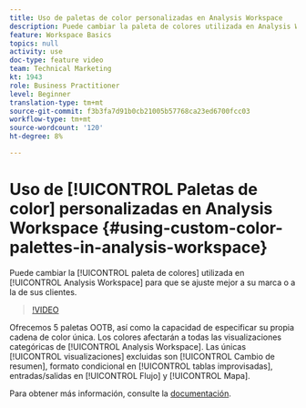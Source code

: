 ```yaml
---
title: Uso de paletas de color personalizadas en Analysis Workspace
description: Puede cambiar la paleta de colores utilizada en Analysis Workspace para alinearla mejor con la marca o con los clientes.
feature: Workspace Basics
topics: null
activity: use
doc-type: feature video
team: Technical Marketing
kt: 1943
role: Business Practitioner
level: Beginner
translation-type: tm+mt
source-git-commit: f3b3fa7d91b0cb21005b57768ca23ed6700fcc03
workflow-type: tm+mt
source-wordcount: '120'
ht-degree: 8%

---
```



# Uso de [!UICONTROL Paletas de color] personalizadas en Analysis Workspace {#using-custom-color-palettes-in-analysis-workspace}

Puede cambiar la [!UICONTROL paleta de colores] utilizada en [!UICONTROL Analysis Workspace] para que se ajuste mejor a su marca o a la de sus clientes.

>[!VIDEO](https://video.tv.adobe.com/v/23876/?quality=12)

Ofrecemos 5 paletas OOTB, así como la capacidad de especificar su propia cadena de color única. Los colores afectarán a todas las visualizaciones categóricas de [!UICONTROL Analysis Workspace]. Las únicas [!UICONTROL visualizaciones] excluidas son [!UICONTROL Cambio de resumen], formato condicional en [!UICONTROL tablas improvisadas], entradas/salidas en [!UICONTROL Flujo] y [!UICONTROL Mapa].

Para obtener más información, consulte la [documentación](https://marketing.adobe.com/resources/help/es_ES/analytics/analysis-workspace/color_palettes.html).
